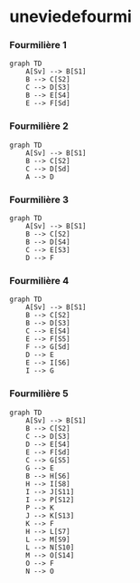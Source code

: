 # uneviedefourmi
 

### Fourmilière 1
```mermaid
graph TD
    A[Sv] --> B[S1]
    B --> C[S2]
    C --> D[S3]
    B --> E[S4]
    E --> F[Sd]
```

### Fourmilière 2
```mermaid
graph TD
    A[Sv] --> B[S1]
    B --> C[S2]
    C --> D[Sd]
    A --> D
```

### Fourmilière 3
```mermaid
graph TD
    A[Sv] --> B[S1]
    B --> C[S2]
    B --> D[S4]
    C --> E[S3]
    D --> F
```

### Fourmilière 4
```mermaid
graph TD
    A[Sv] --> B[S1]
    B --> C[S2]
    B --> D[S3]
    C --> E[S4]
    E --> F[S5]
    F --> G[Sd]
    D --> E
    E --> I[S6]
    I --> G
```

### Fourmilière 5
```mermaid
graph TD
    A[Sv] --> B[S1]
    B --> C[S2]
    C --> D[S3]
    D --> E[S4]
    E --> F[Sd]
    C --> G[S5]
    G --> E
    B --> H[S6]
    H --> I[S8]
    I --> J[S11]
    I --> P[S12]
    P --> K
    J --> K[S13]
    K --> F
    H --> L[S7]
    L --> M[S9]
    L --> N[S10]
    M --> O[S14]
    O --> F
    N --> O
```